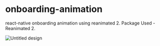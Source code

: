 # onboarding-animation
react-native onboarding animation using reanimated 2.
Package Used - Reanimated 2.


![Untitled design](https://user-images.githubusercontent.com/72148803/159943974-ee88f5d0-aa2e-425e-a8b0-167e22711f0b.gif)
